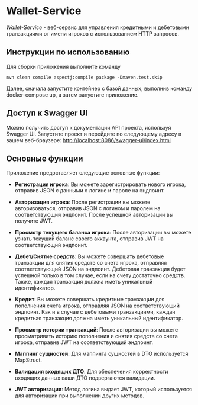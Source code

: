 # Wallet-Service

*Wallet-Service* - веб-сервис для управления кредитными и дебетовыми транзакциями от имени игроков с использованием HTTP запросов.

## Инструкции по использованию

Для сборки приложения выполните команду
 
`mvn clean compile aspectj:compile package -Dmaven.test.skip`

Далее, сначала запустите контейнер с базой данных, выполнив команду docker-compose up, а затем запустите приложение.

## Доступ к Swagger UI

Можно получить доступ к документации API проекта, используя Swagger UI. Запустите проект и перейдите по
следующему адресу в вашем веб-браузере:
[http://localhost:8086/swagger-ui/index.html](http://localhost:8086/swagger-ui/index.html)

## Основные функции

Приложение предоставляет следующие основные функции:

- **Регистрация игрока**: Вы можете зарегистрировать нового игрока, отправив JSON с данными о логине и пароле на эндпоинт.

- **Авторизация игрока**: После регистрации вы можете авторизоваться, отправив JSON с логином и паролем на соответствующий эндпоинт. После успешной авторизации вы получите JWT.

- **Просмотр текущего баланса игрока**: После авторизации вы можете узнать текущий баланс своего аккаунта, отправив JWT на соответствующий эндпоинт.

- **Дебет/Снятие средств**: Вы можете совершать дебетовые транзакции для снятия средств со счета игрока, отправляя соответствующий JSON на эндпоинт. Дебетовая транзакция будет успешной только в том случае, если на счету достаточно средств. Также, каждая транзакция должна иметь уникальный идентификатор.

- **Кредит**: Вы можете совершать кредитные транзакции для пополнения счета игрока, отправляя JSON на соответствующий эндпоинт. Как и в случае с дебетовыми транзакциями, каждая кредитная транзакция должна иметь уникальный идентификатор.

- **Просмотр истории транзакций**: После авторизации вы можете просматривать историю пополнения и снятия средств со счета игрока, отправив JWT на соответствующий эндпоинт.

- **Маппинг сущностей**: Для маппинга сущностей в DTO используется MapStruct.

- **Валидация входящих ДТО**: Для обеспечения корректности входящих данных ваши ДТО подвергаются валидации.

- **JWT авторизация**: Метод логина выдает JWT, который используется для авторизации при выполнении других методов.
